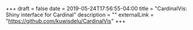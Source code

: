 +++
draft = false
date = 2019-05-24T17:56:55-04:00
title = "CardinalVis: Shiny interface for Cardinal"
description = ""
externalLink = "https://github.com/kuwisdelu/CardinalVis"
+++

